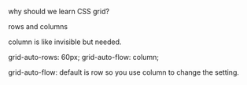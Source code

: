 why should we learn CSS grid?

rows and columns

column is like invisible but needed.


  grid-auto-rows: 60px;
  grid-auto-flow: column;

  grid-auto-flow: default is row 
  so you use column to change the setting.
  
   